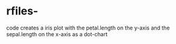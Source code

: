 # rfiles-

code creates a iris plot with the petal.length on the y-axis and the sepal.length on the x-axis as a dot-chart
